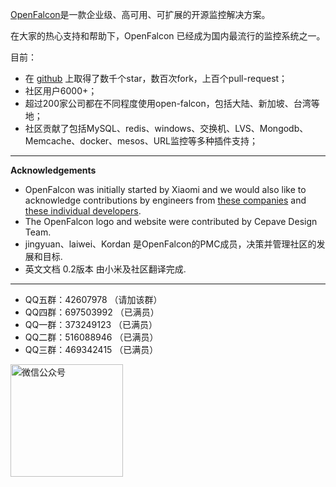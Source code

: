 <!-- toc -->

[OpenFalcon](http://open-falcon.com)是一款企业级、高可用、可扩展的开源监控解决方案。

在大家的热心支持和帮助下，OpenFalcon 已经成为国内最流行的监控系统之一。

目前：
- 在 [github](https://github.com/open-falcon/falcon-plus) 上取得了数千个star，数百次fork，上百个pull-request；
- 社区用户6000+；
- 超过200家公司都在不同程度使用open-falcon，包括大陆、新加坡、台湾等地；
- 社区贡献了包括MySQL、redis、windows、交换机、LVS、Mongodb、Memcache、docker、mesos、URL监控等多种插件支持；

-----
**Acknowledgements**

- OpenFalcon was initially started by Xiaomi and we would also like to acknowledge contributions by engineers from [these companies](./contributing.html) and [these individual developers](./contributing.html).
- The OpenFalcon logo and website were contributed by Cepave Design Team.
- jingyuan、laiwei、Kordan 是OpenFalcon的PMC成员，决策并管理社区的发展和目标.
- 英文文档 0.2版本 由小米及社区翻译完成.

-----
- QQ五群：42607978  （请加该群）
- QQ四群：697503992 （已满员）
- QQ一群：373249123 （已满员）
- QQ二群：516088946 （已满员）
- QQ三群：469342415 （已满员）

<img src="image/OpenFalcon_wechat.jpg" width = "180" height = "180" alt="微信公众号" align=center />
